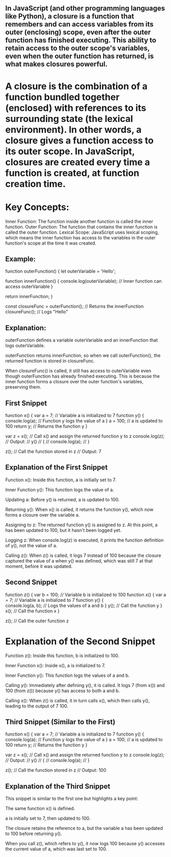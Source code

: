 ## In JavaScript (and other programming languages like Python), a closure is a function that remembers and can access variables from its outer (enclosing) scope, even after the outer function has finished executing. This ability to retain access to the outer scope's variables, even when the outer function has returned, is what makes closures powerful.


# A closure is the combination of a function bundled together (enclosed) with references to its surrounding state (the lexical environment). In other words, a closure gives a function access to its outer scope. In JavaScript, closures are created every time a function is created, at function creation time.

# Key Concepts:
Inner Function: The function inside another function is called the inner function.
Outer Function: The function that contains the inner function is called the outer function.
Lexical Scope: JavaScript uses lexical scoping, which means the inner function has access to the variables in the outer function's scope at the time it was created.

## Example:

function outerFunction() {
  let outerVariable = 'Hello';

  function innerFunction() {
    console.log(outerVariable); // Inner function can access outerVariable
  }

  return innerFunction;
}

const closureFunc = outerFunction(); // Returns the innerFunction
closureFunc(); // Logs "Hello"

## Explanation:
outerFunction defines a variable outerVariable and an innerFunction that logs outerVariable.

outerFunction returns innerFunction, so when we call outerFunction(), the returned function is stored in closureFunc.

When closureFunc() is called, it still has access to outerVariable even though outerFunction has already finished executing. This is because the inner function forms a closure over the outer function's variables, preserving them.



## First Snippet

function x() {
    var a = 7;  // Variable a is initialized to 7
    function y() {
        console.log(a);  // Function y logs the value of a
    }
    a = 100;  // a is updated to 100
    return y;  // Returns the function y
}

var z = x();  // Call x() and assign the returned function y to z
console.log(z);  
// Output:
// y()
// {
//     console.log(a);
// }

z();  // Call the function stored in z
// Output: 7

## Explanation of the First Snippet
Function x(): Inside this function, a is initially set to 7.

Inner Function y(): This function logs the value of a.

Updating a: Before y() is returned, a is updated to 100.

Returning y(): When x() is called, it returns the function y(), which now forms a closure over the variable a.

Assigning to z: The returned function y() is assigned to z. At this point, a has been updated to 100, but it hasn't been logged yet.

Logging z: When console.log(z) is executed, it prints the function definition of y(), not the value of a.

Calling z(): When z() is called, it logs 7 instead of 100 because the closure captured the value of a when y() was defined, which was still 7 at that moment, before it was updated.


## Second Snippet
function z() {
    var b = 100;  // Variable b is initialized to 100
    function x() {
        var a = 7;  // Variable a is initialized to 7
        function y() {  
            console.log(a, b);  // Logs the values of a and b
        }
        y();  // Call the function y
    }
    x();  // Call the function x
}

z();  // Call the outer function z

# Explanation of the Second Snippet
Function z(): Inside this function, b is initialized to 100.

Inner Function x(): Inside x(), a is initialized to 7.

Inner Function y(): This function logs the values of a and b.

Calling y(): Immediately after defining y(), it is called. It logs 7 (from x()) and 100 (from z()) because y() has access to both a and b.

Calling x(): When z() is called, it in turn calls x(), which then calls y(), leading to the output of 7 100.

## Third Snippet (Similar to the First)

function x() {
    var a = 7;  // Variable a is initialized to 7
    function y() {
        console.log(a);  // Function y logs the value of a
    }
    a = 100;  // a is updated to 100
    return y;  // Returns the function y
}

var z = x();  // Call x() and assign the returned function y to z
console.log(z);  
// Output:
// y()
// {
//     console.log(a);
// }

z();  // Call the function stored in z
// Output: 100

## Explanation of the Third Snippet
This snippet is similar to the first one but highlights a key point:

The same function x() is defined.

a is initially set to 7, then updated to 100.

The closure retains the reference to a, but the variable a has been updated to 100 before returning y().

When you call z(), which refers to y(), it now logs 100 because y() accesses the current value of a, which was last set to 100.